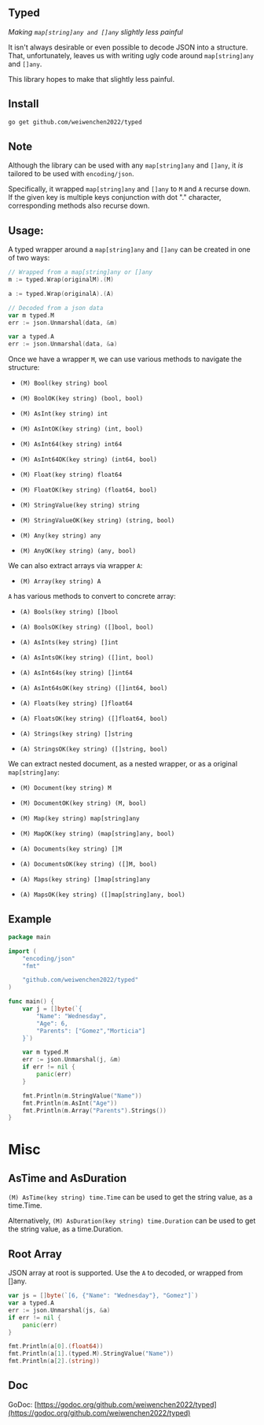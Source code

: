 ## Typed

*Making `map[string]any and []any` slightly less painful*

It isn't always desirable or even possible to decode JSON into a structure.
That, unfortunately, leaves us with writing ugly code around `map[string]any` and `[]any`.

This library hopes to make that slightly less painful.

## Install

```sh
go get github.com/weiwenchen2022/typed
```

## Note

Although the library can be used with any `map[string]any` and `[]any`, it *is* tailored to be used with `encoding/json`.

Specifically, it wrapped `map[string]any` and `[]any` to `M` and `A` recurse down. If the given key is multiple keys conjunction with dot "." character, corresponding methods also recurse down.

## Usage:

A typed wrapper around a `map[string]any` and `[]any` can be created in one of two ways:

```go
// Wrapped from a map[string]any or []any
m := typed.Wrap(originalM).(M)

a := typed.Wrap(originalA).(A)

// Decoded from a json data
var m typed.M
err := json.Unmarshal(data, &m)

var a typed.A
err := json.Unmarshal(data, &a)
```

Once we have a wrapper `M`, we can use various methods to navigate the structure:

- `(M) Bool(key string) bool`
- `(M) BoolOK(key string) (bool, bool)`

- `(M) AsInt(key string) int`
- `(M) AsIntOK(key string) (int, bool)`

- `(M) AsInt64(key string) int64`
- `(M) AsInt64OK(key string) (int64, bool)`

- `(M) Float(key string) float64`
- `(M) FloatOK(key string) (float64, bool)`

- `(M) StringValue(key string) string`
- `(M) StringValueOK(key string) (string, bool)`

- `(M) Any(key string) any`
- `(M) AnyOK(key string) (any, bool)`

We can also extract arrays via wrapper `A`:

- `(M) Array(key string) A`

`A` has various methods to convert to concrete array:

- `(A) Bools(key string) []bool`
- `(A) BoolsOK(key string) ([]bool, bool)`

- `(A) AsInts(key string) []int`
- `(A) AsIntsOK(key string) ([]int, bool)`

- `(A) AsInt64s(key string) []int64`
- `(A) AsInt64sOK(key string) ([]int64, bool)`

- `(A) Floats(key string) []float64`
- `(A) FloatsOK(key string) ([]float64, bool)`

- `(A) Strings(key string) []string`
- `(A) StringsOK(key string) ([]string, bool)`

We can extract nested document, as a nested wrapper, or as a original `map[string]any`:

- `(M) Document(key string) M`
- `(M) DocumentOK(key string) (M, bool)`

- `(M) Map(key string) map[string]any`
- `(M) MapOK(key string) (map[string]any, bool)`

- `(A) Documents(key string) []M`
- `(A) DocumentsOK(key string) ([]M, bool)`

- `(A) Maps(key string) []map[string]any`
- `(A) MapsOK(key string) ([]map[string]any, bool)`

## Example

```go
package main

import (
	"encoding/json"
	"fmt"

	"github.com/weiwenchen2022/typed"
)

func main() {
	var j = []byte(`{
		"Name": "Wednesday",
		"Age": 6,
		"Parents": ["Gomez","Morticia"]
	}`)

	var m typed.M
	err := json.Unmarshal(j, &m)
	if err != nil {
		panic(err)
	}

	fmt.Println(m.StringValue("Name"))
	fmt.Println(m.AsInt("Age"))
	fmt.Println(m.Array("Parents").Strings())
}
```

# Misc

## AsTime and AsDuration
`(M) AsTime(key string) time.Time` can be used to get the string value, as a time.Time.

Alternatively, `(M) AsDuration(key string) time.Duration` can be used to get the string value, as a time.Duration.

## Root Array

JSON array at root is supported. Use the `A` to decoded, or wrapped from []any.

```go
var js = []byte(`[6, {"Name": "Wednesday"}, "Gomez"]`)
var a typed.A
err := json.Unmarshal(js, &a)
if err != nil {
	panic(err)
}

fmt.Println(a[0].(float64))
fmt.Println(a[1].(typed.M).StringValue("Name"))
fmt.Println(a[2].(string))
```

## Doc
GoDoc: [https://godoc.org/github.com/weiwenchen2022/typed](https://godoc.org/github.com/weiwenchen2022/typed)
